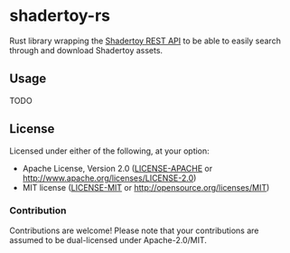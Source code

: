 # shadertoy-rs

Rust library wrapping the [Shadertoy REST API](http://shadertoy.com/api) to be able to easily search through and download Shadertoy assets.

## Usage

TODO

## License

Licensed under either of the following, at your option:

* Apache License, Version 2.0 ([LICENSE-APACHE](LICENSE-APACHE) or http://www.apache.org/licenses/LICENSE-2.0)
* MIT license ([LICENSE-MIT](LICENSE-MIT) or http://opensource.org/licenses/MIT)

### Contribution

Contributions are welcome! Please note that your contributions are assumed to be dual-licensed under Apache-2.0/MIT.
